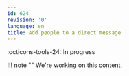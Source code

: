 ```yaml
---
id: 624
revision: '0'
language: en
title: Add people to a direct message
---
```


:octicons-tools-24: In progress

!!! note ""
We're working on this content.
